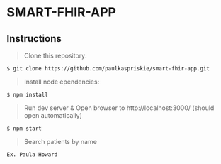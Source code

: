# SMART-FHIR-APP

## Instructions
> Clone this repository:
```
$ git clone https://github.com/paulkaspriskie/smart-fhir-app.git
```
> Install node ependencies:
```
$ npm install
```
> Run dev server & Open browser to http://localhost:3000/ (should open automatically)
```
$ npm start  
```
> Search patients by name
```
Ex. Paula Howard
